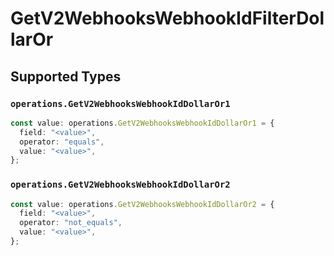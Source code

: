 # GetV2WebhooksWebhookIdFilterDollarOr


## Supported Types

### `operations.GetV2WebhooksWebhookIdDollarOr1`

```typescript
const value: operations.GetV2WebhooksWebhookIdDollarOr1 = {
  field: "<value>",
  operator: "equals",
  value: "<value>",
};
```

### `operations.GetV2WebhooksWebhookIdDollarOr2`

```typescript
const value: operations.GetV2WebhooksWebhookIdDollarOr2 = {
  field: "<value>",
  operator: "not_equals",
  value: "<value>",
};
```

